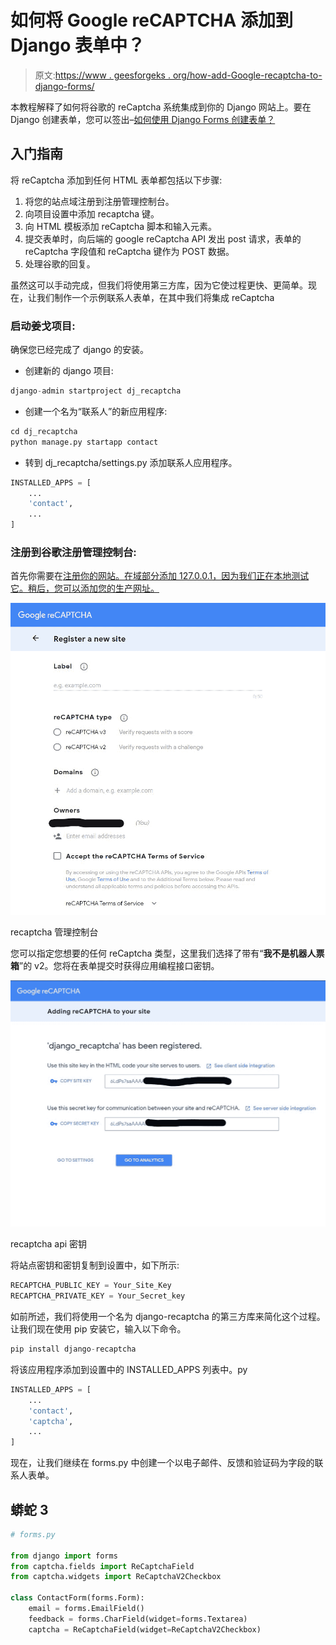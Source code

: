 # 如何将 Google reCAPTCHA 添加到 Django 表单中？

> 原文:[https://www . geesforgeks . org/how-add-Google-recaptcha-to-django-forms/](https://www.geeksforgeeks.org/how-to-add-google-recaptcha-to-django-forms/)

本教程解释了如何将谷歌的 reCaptcha 系统集成到你的 Django 网站上。要在 Django 创建表单，您可以签出–[如何使用 Django Forms 创建表单？](https://www.geeksforgeeks.org/how-to-create-a-form-using-django-forms/)

## 入门指南

将 reCaptcha 添加到任何 HTML 表单都包括以下步骤:

1.  将您的站点域注册到注册管理控制台。
2.  向项目设置中添加 recaptcha 键。
3.  向 HTML 模板添加 reCaptcha 脚本和输入元素。
4.  提交表单时，向后端的 google reCaptcha API 发出 post 请求，表单的 reCaptcha 字段值和 reCaptcha 键作为 POST 数据。
5.  处理谷歌的回复。

虽然这可以手动完成，但我们将使用第三方库，因为它使过程更快、更简单。现在，让我们制作一个示例联系人表单，在其中我们将集成 reCaptcha

### 启动姜戈项目:

确保您已经完成了 django 的安装。

*   创建新的 django 项目:

```py
django-admin startproject dj_recaptcha
```

*   创建一个名为“联系人”的新应用程序:

```py
cd dj_recaptcha
python manage.py startapp contact
```

*   转到 dj_recaptcha/settings.py 添加联系人应用程序。

```py
INSTALLED_APPS = [
    ...
    'contact',
    ...
]
```

### 注册到谷歌注册管理控制台:

首先你需要在[注册你的网站。在域部分添加 127.0.0.1，因为我们正在本地测试它。稍后，您可以添加您的生产网址。](https://www.google.com/recaptcha/admin/create)

![](img/a78e71058a3ca28ca880df1e4fb63b14.png)

recaptcha 管理控制台

您可以指定您想要的任何 reCaptcha 类型，这里我们选择了带有“**我不是机器人票箱**”的 v2。您将在表单提交时获得应用编程接口密钥。

![](img/78ba98144430e2fd517f2437a4041977.png)

recaptcha api 密钥

将站点密钥和密钥复制到设置中，如下所示:

```py
RECAPTCHA_PUBLIC_KEY = Your_Site_Key
RECAPTCHA_PRIVATE_KEY = Your_Secret_key
```

如前所述，我们将使用一个名为 django-recaptcha 的第三方库来简化这个过程。让我们现在使用 pip 安装它，输入以下命令。

```py
pip install django-recaptcha
```

将该应用程序添加到设置中的 INSTALLED_APPS 列表中。py

```py
INSTALLED_APPS = [
    ...
    'contact',
    'captcha',
    ...
]
```

现在，让我们继续在 forms.py 中创建一个以电子邮件、反馈和验证码为字段的联系人表单。

## 蟒蛇 3

```py
# forms.py

from django import forms
from captcha.fields import ReCaptchaField
from captcha.widgets import ReCaptchaV2Checkbox

class ContactForm(forms.Form):
    email = forms.EmailField()
    feedback = forms.CharField(widget=forms.Textarea)
    captcha = ReCaptchaField(widget=ReCaptchaV2Checkbox)
```